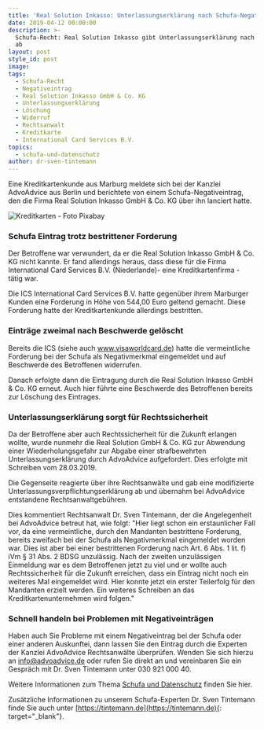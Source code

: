 ```yaml
---
title: 'Real Solution Inkasso: Unterlassungserklärung nach Schufa-Negativeintrag'
date: 2019-04-12 00:00:00
description: >-
  Schufa-Recht: Real Solution Inkasso gibt Unterlassungserklärung nach Löschung
  ab
layout: post
style_id: post
image:
tags:
  - Schufa-Recht
  - Negativeintrag
  - Real Solution Inkasso GmbH & Co. KG
  - Unterlassungserklärung
  - Löschung
  - Widerruf
  - Rechtsanwalt
  - Kreditkarte
  - International Card Services B.V.
topics:
  - schufa-und-datenschutz
author: dr-sven-tintemann
---
```

Eine Kreditkartenkunde aus Marburg meldete sich bei der Kanzlei AdvoAdvice aus Berlin und berichtete von einem Schufa-Negativeintrag, den die Firma Real Solution Inkasso GmbH & Co. KG über ihn lanciert hatte.

![Kreditkarten - Foto Pixabay](/uploads/american-express-89024-640-4.jpg "Schufa Eintrag wegen Visa Kreditkarte der ICS")

### Schufa Eintrag trotz bestrittener Forderung

Der Betroffene war verwundert, da er die Real Solution Inkasso GmbH & Co. KG nicht kannte. Er fand allerdings heraus, dass diese für die Firma International Card Services B.V. (Niederlande)- eine Kreditkartenfirma - tätig war.

Die ICS International Card Services B.V. hatte gegenüber ihrem Marburger Kunden eine Forderung in Höhe von 544,00 Euro geltend gemacht. Diese Forderung hatte der Kreditkartenkunde allerdings bestritten.

### Einträge zweimal nach Beschwerde gelöscht

Bereits die ICS (siehe auch www.visaworldcard.de) hatte die vermeintliche Forderung bei der Schufa als Negativmerkmal eingemeldet und auf Beschwerde des Betroffenen widerrufen.

Danach erfolgte dann die Eintragung durch die Real Solution Inkasso GmbH & Co. KG erneut. Auch hier führte eine Beschwerde des Betroffenen bereits zur Löschung des Eintrages.

### Unterlassungserklärung sorgt für Rechtssicherheit

Da der Betroffene aber auch Rechtssicherheit für die Zukunft erlangen wollte, wurde nunmehr die Real Solution GmbH & Co. KG zur Abwendung einer Wiederholungsgefahr zur Abgabe einer strafbewehrten Unterlassungserklärung durch AdvoAdvice aufgefordert. Dies erfolgte mit Schreiben vom 28.03.2019.

Die Gegenseite reagierte über ihre Rechtsanwälte und gab eine modifizierte Unterlassungsverpflichtungserklärung ab und übernahm bei AdvoAdvice entstandene Rechtsanwaltgebühren.

Dies kommentiert Rechtsanwalt Dr. Sven Tintemann, der die Angelegenheit bei AdvoAdvice betreut hat, wie folgt: "Hier liegt schon ein erstaunlicher Fall vor, da eine vermeintliche, durch den Mandanten bestrittene Forderung, bereits zweifach bei der Schufa als Negativmerkmal eingemeldet worden war. Dies ist aber bei einer bestrittenen Forderung nach Art. 6 Abs. 1 lit. f) iVm § 31 Abs. 2 BDSG unzulässig. Nach der zweiten unzulässigen Einmeldung war es dem Betroffenen jetzt zu viel und er wollte auch Rechtssicherheit für die Zukunft erreichen, dass ein Eintrag nicht noch ein weiteres Mal eingemeldet wird. Hier konnte jetzt ein erster Teilerfolg für den Mandanten erzielt werden. Ein weiteres Schreiben an das Kreditkartenunternehmen wird folgen."

### Schnell handeln bei Problemen mit Negativeinträgen

Haben auch Sie Probleme mit einem Negativeintrag bei der Schufa oder einer anderen Auskunftei, dann lassen Sie den Eintrag durch die Experten der Kanzlei AdvoAdvice Rechtsanwälte überprüfen. Wenden Sie sich hierzu an info@advoadvice.de oder rufen Sie direkt an und vereinbaren Sie ein Gespräch mit Dr. Sven Tintemann unter 030 921 000 40.

Weitere Informationen zum Thema [Schufa und Datenschutz](/themen/schufa-und-datenschutz/)&nbsp;finden Sie hier.&nbsp;

Zusätzliche Informationen zu unserem Schufa-Experten Dr. Sven Tintemann finde Sie auch unter [https://tintemann.de](https://tintemann.de){: target="_blank"}.